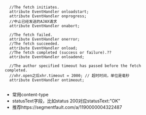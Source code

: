 ````
  //The fetch initiates.
  attribute EventHandler onloadstart;
  attribute EventHandler onprogress;
  //中止已经发送的AJAX请求
  attribute EventHandler onabort;
  
  //The fetch failed.
  attribute EventHandler onerror;
  //The fetch succeeded.
  attribute EventHandler onload;
  //The fetch completed (success or failure).??
  attribute EventHandler onloadend;
  
  //The author specified timeout has passed before the fetch completed.
  //xhr.open之后xhr.timeout = 2000; // 超时时间，单位是毫秒
  attribute EventHandler ontimeout;
  
 ````
 
- 常用content-type
- statusText字段，比如status 200对应statusText:"OK"
- 推荐https://segmentfault.com/a/1190000004322487

